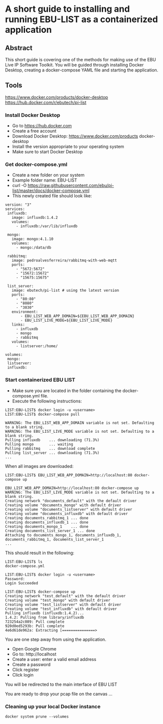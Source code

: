 # A short guide to installing and running EBU-LIST as a containerized application

## Abstract
This short guide is covering one of the methods for making use of the EBU Live IP Software Toolkit. You will be guided through installing Docker Desktop, creating a docker-compose YAML file and starting the application.
## Tools
https://www.docker.com/products/docker-desktop
https://hub.docker.com/r/ebutech/pi-list

### Install Docker Desktop
- Go to https://hub.docker.com
- Create a free account
- Download Docker Desktop: https://www.docker.com/products docker-desktop
- Install the version appropriate to your operating system
- Make sure to start Docker Desktop

### Get docker-compose.yml
- Create a new folder on your system
- Example folder name: EBU-LIST
- curl -O https://raw.githubusercontent.com/ebu/pi-list/master/docs/docker-compose.yml
- This newly created file should look like:
~~~~
version: "3"
services:
 influxdb:
   image: influxdb:1.4.2
   volumes:
     - influxdb:/var/lib/influxdb

 mongo:
   image: mongo:4.1.10
   volumes:
     - mongo:/data/db

 rabbitmq:
   image: pedroalvesferreira/rabbitmq-with-web-mqtt
   ports:
     - "5672:5672"
     - "15672:15672"
     - "15675:15675"

 list_server:
   image: ebutech/pi-list # using the latest version
   ports:
     - "80:80"
     - "8080"
     - "3030"
   environment:
       - EBU_LIST_WEB_APP_DOMAIN=${EBU_LIST_WEB_APP_DOMAIN}
       - EBU_LIST_LIVE_MODE=${EBU_LIST_LIVE_MODE}
   links:
     - influxdb
     - mongo
     - rabbitmq
   volumes:
     - listserver:/home/

volumes:
 mongo:
 listserver:
 influxdb:
~~~~

### Start containerized EBU LIST
- Make sure you are located in the folder containing the docker-compose.yml file. 
- Execute the following instructions:

~~~~
LIST:EBU-LIST$ docker login -u <username> 
LIST:EBU-LIST$ docker-compose pull

WARNING: The EBU_LIST_WEB_APP_DOMAIN variable is not set. Defaulting to a blank string.
WARNING: The EBU_LIST_LIVE_MODE variable is not set. Defaulting to a blank string.
Pulling influxdb    ... downloading (71.3%)
Pulling mongo       ... waiting
Pulling rabbitmq    ... download complete
Pulling list_server ... downloading (71.3%)
...
~~~~
When all images are downloaded:
~~~~
LIST:EBU-LIST$ EBU_LIST_WEB_APP_DOMAIN=http://localhost:80 docker-compose up

EBU_LIST_WEB_APP_DOMAIN=http://localhost:80 docker-compose up
WARNING: The EBU_LIST_LIVE_MODE variable is not set. Defaulting to a blank string.
Creating network "documents_default" with the default driver
Creating volume "documents_mongo" with default driver
Creating volume "documents_listserver" with default driver
Creating volume "documents_influxdb" with default driver
Creating documents_rabbitmq_1 ... done
Creating documents_influxdb_1 ... done
Creating documents_mongo_1    ... done
Creating documents_list_server_1 ... done
Attaching to documents_mongo_1, documents_influxdb_1, documents_rabbitmq_1, documents_list_server_1
...
~~~~

This should result in the following:

~~~~
LIST:EBU-LIST$ ls
docker-compose.yml

LIST:EBU-LIST$ docker login -u <username> 
Password: 
Login Succeeded

LIST:EBU-LIST$ docker-compose up
Creating network "test_default" with the default driver
Creating volume "test_mongo" with default driver
Creating volume "test_listserver" with default driver
Creating volume "test_influxdb" with default driver
Pulling influxdb (influxdb:1.4.2)...
1.4.2: Pulling from library/influxdb
723254a2c089: Pull complete
920d0ed5293b: Pull complete
4e6d61de962a: Extracting [===============>  

~~~~
You are one step away from using the application.

- Open Google Chrome
- Go to: http://localhost
- Create a user: enter a valid email address
- Create a password
- Click register
- Click login

You will be redirected to the main interface of EBU LIST

You are ready to drop your pcap file on the canvas …

### Cleaning up your local Docker instance

~~~~
docker system prune --volumes
~~~~

